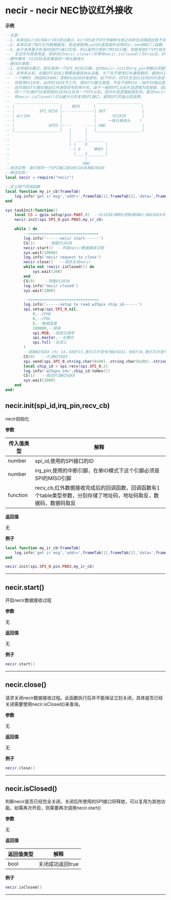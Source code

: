 # necir - necir NEC协议红外接收

**示例**

```lua
--注意:
--1、本库在Air101和Air103测试通过，Air105由于SPI传输帧与帧之间存在间隔因此暂不支持。
--2、本库实现了NEC红外数据接收，发送请使用LuatOS底层固件自带的ir.sendNEC()函数。
--3、由于本库基于标准四线SPI接口实现，所以虽然只用到了MISO引脚，但是其他3个SPI相关引脚在使用期间
--  无法作为其他用途，除非执行necir.close()并等待necir.isClosed()为true后，SPI将完全释放，才可以用于其他用途。
--硬件模块：VS1838及其兼容的一体化接收头
--接线示意图：
--1、支持单IO模式，即仅使用一个SPI_MISO引脚，此时necir.init的irq_pin参数必须是SPI_MISO所在引脚。
--2、支持多从机，如果SPI总线上需要挂接其他从设备，为了在不使用红外通信期间，避免VS1838干扰总线的MISO，则可以用
--  一个NMOS（例如AO3400）控制VS1838的电源地，如下所示，GPIO充当VS1838的片选信号，当GPIO输出低
--  则禁用VS1838，此时VS1838不工作，其OUT引脚为高阻，不会干扰MISO；当GPIO输出高，则启用VS1838，
--  此时其OUT引脚会输出红外通信信号到单片机。由于一般的SPI从机片选逻辑为低使能，因此这样可以用
--  同一个片选GPIO来控制VS1838以及另一个SPI从机，因为片选逻辑是相反的。配合necir库的necir.close()
--  和necir.isClosed()可以最大化的复用SPI接口，避免SPI的独占而浪费。
--  ____________________                ____________________
-- |                    |    单IO      |                    |
-- |           SPI_MISO |--------------| OUT                |
-- | Air10x             |              |       VS1838       |
-- |                    |              |     一体化接收头    |
-- |               GPIO |----      ----| GND                |
-- |____________________|   |      |   |____________________| 
--                          |      |
--                          |  ____|________ 
--                          | |    D        |
--                          --| G      NMOS | 
--                            |____S________|
--                                 |
--                                GND
--用法实例：演示用同一个SPI接口驱动VS1838和W25QXX
--用法实例：
local necir = require("necir")

--定义用户回调函数
local function my_ir_cb(frameTab)
    log.info('get ir msg','addr=',frameTab[1],frameTab[2],'data=',frameTab[3])
end

sys.taskInit(function()
    local CS = gpio.setup(pin.PA07,0)  --VS1838(NMOS控制其GND)与W25QXX共用的片选引脚
    necir.init(spi.SPI_0,pin.PB03,my_ir_cb)

    while 1 do
        --===============================
        log.info('------necir start------')
        CS(1)     --使能VS1838
        necir.start()  --开启necir数据接收过程
        sys.wait(10000)
        log.info('necir request to close')
        necir.close()   --请求关闭necir
        while not (necir.isClosed()) do
            sys.wait(200)
        end
        CS(0)    --除能VS1838
        log.info('necir closed')
        sys.wait(1000)

        --===============================
        log.info('------setup to read w25qxx chip id------')
        spi.setup(spi.SPI_0,nil,
            0,--CPHA
            0,--CPOL
            8,--数据宽度
            100000,--频率
            spi.MSB,--高低位顺序  
            spi.master,--主模式
            spi.full--全双工
        )
        --读取W25QXX chi id，0XEF15,表示芯片型号为W25Q32，0XEF16,表示芯片型号为W25Q64
        CS(0)   --片选W25QXX
        spi.send(spi.SPI_0,string.char(0x90)..string.char(0x00)..string.char(0x00)..string.char(0x00))
        local chip_id = spi.recv(spi.SPI_0,2)
        log.info('w25qxx id=',chip_id:toHex())
        CS(1)   --取消片选W25QXX
        sys.wait(1000)
    end
end)

```

## necir.init(spi_id,irq_pin,recv_cb)



necir初始化

**参数**

|传入值类型|解释|
|-|-|
|number|spi_id,使用的SPI接口的ID|
|number|irq_pin,使用的中断引脚，在单IO模式下这个引脚必须是SPI的MISO引脚|
|function|recv_cb,红外数据接收完成后的回调函数，回调函数有1个table类型参数，分别存储了地址码，地址码取反，数据码，数据码取反|

**返回值**

无

**例子**

```lua
local function my_ir_cb(frameTab)
    log.info('get ir msg','addr=',frameTab[1],frameTab[2],'data=',frameTab[3])
end

necir.init(spi.SPI_0,pin.PB03,my_ir_cb)

```

---

## necir.start()



开启necir数据接收过程

**参数**

无

**返回值**

无

**例子**

```lua
necir.start()

```

---

## necir.close()



请求关闭necir数据接收过程。此函数执行后并不能保证立刻关闭，具体是否已经关闭需要使用necir.isClosed()来查询。

**参数**

无

**返回值**

无

**例子**

```lua
necir.close()

```

---

## necir.isClosed()



判断necir是否已经完全关闭，关闭后所使用的SPI接口将释放，可以复用为其他功能。如需再次开启，则需要再次调用necir.start()

**参数**

无

**返回值**

|返回值类型|解释|
|-|-|
|bool|关闭成功返回true|

**例子**

```lua
necir.isClosed()

```

---

